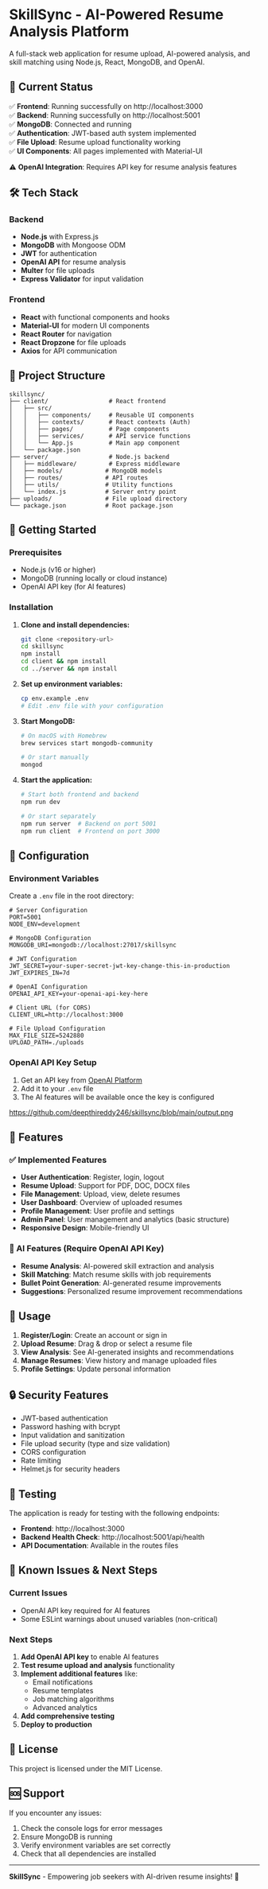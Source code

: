 # SkillSync - AI-Powered Resume Analysis Platform

A full-stack web application for resume upload, AI-powered analysis, and skill matching using Node.js, React, MongoDB, and OpenAI.

## 🚀 Current Status

✅ **Frontend**: Running successfully on http://localhost:3000  
✅ **Backend**: Running successfully on http://localhost:5001  
✅ **MongoDB**: Connected and running  
✅ **Authentication**: JWT-based auth system implemented  
✅ **File Upload**: Resume upload functionality working  
✅ **UI Components**: All pages implemented with Material-UI  

⚠️ **OpenAI Integration**: Requires API key for resume analysis features

## 🛠️ Tech Stack

### Backend
- **Node.js** with Express.js
- **MongoDB** with Mongoose ODM
- **JWT** for authentication
- **OpenAI API** for resume analysis
- **Multer** for file uploads
- **Express Validator** for input validation

### Frontend
- **React** with functional components and hooks
- **Material-UI** for modern UI components
- **React Router** for navigation
- **React Dropzone** for file uploads
- **Axios** for API communication

## 📁 Project Structure

```
skillsync/
├── client/                 # React frontend
│   ├── src/
│   │   ├── components/     # Reusable UI components
│   │   ├── contexts/       # React contexts (Auth)
│   │   ├── pages/          # Page components
│   │   ├── services/       # API service functions
│   │   └── App.js          # Main app component
│   └── package.json
├── server/                 # Node.js backend
│   ├── middleware/         # Express middleware
│   ├── models/            # MongoDB models
│   ├── routes/            # API routes
│   ├── utils/             # Utility functions
│   └── index.js           # Server entry point
├── uploads/               # File upload directory
└── package.json           # Root package.json
```

## 🚀 Getting Started

### Prerequisites
- Node.js (v16 or higher)
- MongoDB (running locally or cloud instance)
- OpenAI API key (for AI features)

### Installation

1. **Clone and install dependencies:**
   ```bash
   git clone <repository-url>
   cd skillsync
   npm install
   cd client && npm install
   cd ../server && npm install
   ```

2. **Set up environment variables:**
   ```bash
   cp env.example .env
   # Edit .env file with your configuration
   ```

3. **Start MongoDB:**
   ```bash
   # On macOS with Homebrew
   brew services start mongodb-community
   
   # Or start manually
   mongod
   ```

4. **Start the application:**
   ```bash
   # Start both frontend and backend
   npm run dev
   
   # Or start separately
   npm run server  # Backend on port 5001
   npm run client  # Frontend on port 3000
   ```

## 🔧 Configuration

### Environment Variables

Create a `.env` file in the root directory:

```env
# Server Configuration
PORT=5001
NODE_ENV=development

# MongoDB Configuration
MONGODB_URI=mongodb://localhost:27017/skillsync

# JWT Configuration
JWT_SECRET=your-super-secret-jwt-key-change-this-in-production
JWT_EXPIRES_IN=7d

# OpenAI Configuration
OPENAI_API_KEY=your-openai-api-key-here

# Client URL (for CORS)
CLIENT_URL=http://localhost:3000

# File Upload Configuration
MAX_FILE_SIZE=5242880
UPLOAD_PATH=./uploads
```

### OpenAI API Key Setup

1. Get an API key from [OpenAI Platform](https://platform.openai.com/api-keys)
2. Add it to your `.env` file
3. The AI features will be available once the key is configured

https://github.com/deepthireddy246/skillsync/blob/main/output.png
## 📱 Features

### ✅ Implemented Features
- **User Authentication**: Register, login, logout
- **Resume Upload**: Support for PDF, DOC, DOCX files
- **File Management**: Upload, view, delete resumes
- **User Dashboard**: Overview of uploaded resumes
- **Profile Management**: User profile and settings
- **Admin Panel**: User management and analytics (basic structure)
- **Responsive Design**: Mobile-friendly UI

### 🔄 AI Features (Require OpenAI API Key)
- **Resume Analysis**: AI-powered skill extraction and analysis
- **Skill Matching**: Match resume skills with job requirements
- **Bullet Point Generation**: AI-generated resume improvements
- **Suggestions**: Personalized resume improvement recommendations

## 🎯 Usage

1. **Register/Login**: Create an account or sign in
2. **Upload Resume**: Drag & drop or select a resume file
3. **View Analysis**: See AI-generated insights and recommendations
4. **Manage Resumes**: View history and manage uploaded files
5. **Profile Settings**: Update personal information

## 🔒 Security Features

- JWT-based authentication
- Password hashing with bcrypt
- Input validation and sanitization
- File upload security (type and size validation)
- CORS configuration
- Rate limiting
- Helmet.js for security headers

## 🧪 Testing

The application is ready for testing with the following endpoints:

- **Frontend**: http://localhost:3000
- **Backend Health Check**: http://localhost:5001/api/health
- **API Documentation**: Available in the routes files

## 🚧 Known Issues & Next Steps

### Current Issues
- OpenAI API key required for AI features
- Some ESLint warnings about unused variables (non-critical)

### Next Steps
1. **Add OpenAI API key** to enable AI features
2. **Test resume upload and analysis** functionality
3. **Implement additional features** like:
   - Email notifications
   - Resume templates
   - Job matching algorithms
   - Advanced analytics
4. **Add comprehensive testing**
5. **Deploy to production**



## 📄 License

This project is licensed under the MIT License.

## 🆘 Support

If you encounter any issues:
1. Check the console logs for error messages
2. Ensure MongoDB is running
3. Verify environment variables are set correctly
4. Check that all dependencies are installed

---

**SkillSync** - Empowering job seekers with AI-driven resume insights! 🚀 
